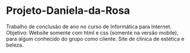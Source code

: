 # Projeto-Daniela-da-Rosa
Trabalho de conclusão de ano no curso de Informática para Internet.
 Objetivo: Website somente com html e css (somente na versão mobile), para algum conhecido do grupo como cliente. 
 Site de clinica de estética e beleza.
